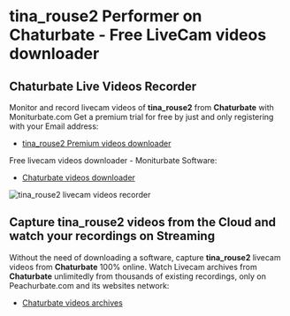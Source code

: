 # tina_rouse2 Performer on Chaturbate - Free LiveCam videos downloader

## Chaturbate Live Videos Recorder

Monitor and record livecam videos of **tina_rouse2** from **Chaturbate** with Moniturbate.com
Get a premium trial for free by just and only registering with your Email address:
* [tina_rouse2 Premium videos downloader](https://moniturbate.com/request-demo-licence-key.html)

Free livecam videos downloader - Moniturbate Software:
* [Chaturbate videos downloader](https://moniturbate.com/moniturbate-download-software.html)

![tina_rouse2 livecam videos recorder](https://peachurnet.com/templates/moniturbate-software.png)


## Capture tina_rouse2 videos from the Cloud and watch your recordings on Streaming

Without the need of downloading a software, capture **tina_rouse2** livecam videos from **Chaturbate** 100% online.
Watch Livecam archives from **Chaturbate** unlimitedly from thousands of existing recordings, only on Peachurbate.com and its websites network:
* [Chaturbate videos archives](https://peachurnet.com/)